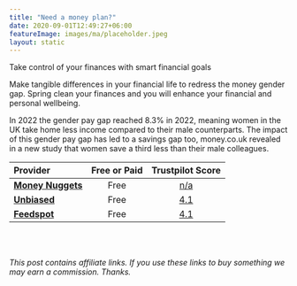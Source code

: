 ```yaml
---
title: "Need a money plan?"
date: 2020-09-01T12:49:27+06:00
featureImage: images/ma/placeholder.jpeg
layout: static
---
```


Take control of your finances with smart financial goals

Make tangible differences in your financial life to redress the money gender gap. Spring clean your finances and you will enhance your financial and personal wellbeing.

In 2022 the gender pay gap reached 8.3% in 2022, meaning women in the UK take home less income compared to their male counterparts. The impact of this gender pay gap has led to a savings gap too, money.co.uk revealed in a new study that women save a third less than their male colleagues.

| Provider      | Free or Paid  |  Trustpilot Score  |
| :-----------          | :--------------:      |  :--------------:         |
| [**Money Nuggets**](https://www.moneynuggets.co.uk/) | Free | [n/a](n/a) | 
| [**Unbiased**](https://www.unbiased.co.uk/discover/personal-finance/budgeting/financial-planning-for-women-what-s-stopping-women-from-managing-their-own-finances) | Free | [4.1](https://www.trustpilot.com/review/www.unbiased.co.uk) | 
| [**Feedspot**](https://blog.feedspot.com/uk_women_financial_blogs/) | Free | [4.1](https://www.trustpilot.com/review/feedspot.com) | 
  

<br/><br/>

*This post contains affiliate links. If you use these links to buy something we may
earn a commission. Thanks.*






